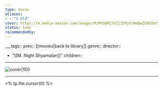 ```yaml
---
type: movie
aliases:
- - "% Old"
cover: https://m.media-amazon.com/images/M/MV5BM2JkZjI5MjktNmQwZC00ZmYxLTg0OTYtYmVhNGFkMGZlMGYyXkEyXkFqcGc@._V1_SX300.jpg
status: todo
recommendedby:
---
```

___tags:: prev:: [[movies|back to library]]
genre::
director:: 
  - "[[M. Night Shyamalan]]"
children::
___
![cover|150](https://m.media-amazon.com/images/M/MV5BM2JkZjI5MjktNmQwZC00ZmYxLTg0OTYtYmVhNGFkMGZlMGYyXkEyXkFqcGc@._V1_SX300.jpg)
___
<% tp.file.cursor(0) %>
